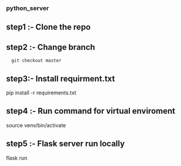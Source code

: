 ### python_server

## step1 :- Clone the repo
## step2 :- Change branch
      git checkout master
## step3:- Install requirment.txt
pip install -r requirements.txt
## step4 :- Run command for virtual enviroment
source venv/bin/activate

## step5 :- Flask server run locally
flask run



